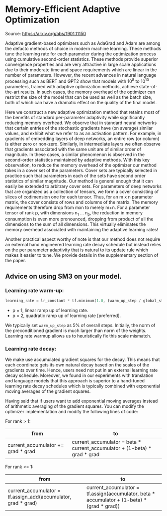 # Memory-Efficient Adaptive Optimization

Source: https://arxiv.org/abs/1901.11150

Adaptive gradient-based optimizers such as AdaGrad and Adam are among the
defacto methods of choice in modern machine learning. These methods tune the learning rate for each parameter during the optimization process using cumulative second-order statistics. These methods provide superior convergence properties and are very attractive in large scale applications due to their moderate time and space requirements which are linear in the number of parameters. However, the recent advances in natural language processing such as BERT and GPT2 show that models with 10<sup>8</sup> to 10<sup>10</sup> parameters, trained with adaptive optimization methods, achieve state-of-the-art results. In such cases, the memory overhead of the optimizer can restrict the size of the model that can be used as well as the batch size, both of which can have a dramatic effect on the quality of the final model.


Here we construct a new adaptive optimization method that retains most of the benefits of standard per-parameter adaptivity while significantly reducing memory overhead. We observe that in standard neural networks that certain entries of the stochastic gradients have (on average) similar values, and exhibit what we refer to as an activation pattern. For example, in gradients of embedding layers of deep networks, an entire row (or column) is either zero or non-zero. Similarly, in intermediate layers we often observe that gradients associated with the same unit are of similar order of magnitude. In these cases, a similar phenomenon is observed in the second-order statistics maintained by adaptive methods. With this key observation, to reduce the memory overhead of the optimizer our method takes in a cover set of the parameters. Cover sets are typically selected in practice such that parameters in each of the sets have second order statistics of similar magnitude. Our method is general enough that it can easily be extended to arbitrary cover sets. For parameters of deep networks that are organized as a collection of tensors, we form a cover consisting of slices of codimension one for each tensor. Thus, for an m x n parameter matrix, the cover consists of rows and columns of the matrix. The memory requirements therefore drop from mxn to merely m+n. For a parameter tensor of rank p, with dimensions n<sub>1</sub>  ...   n<sub>p</sub>, the reduction in memory consumption is even more pronounced, dropping from product of all the dimensions to the sum of all dimensions. This virtually eliminates the memory overhead associated with maintaining the adaptive learning rates!

Another practical aspect worthy of note is that our method does not require an external hand engineered learning rate decay schedule but instead relies on the per parameter adaptivity that is natural to its update rule which makes it easier to tune. We provide details in the supplementary section of the paper.

## Advice on using SM3 on your model.

### Learning rate warm-up:

```python
learning_rate = lr_constant * tf.minimum(1.0, (warm_up_step / global_step) ** p)
```

* p = 1, linear ramp up of learning rate.
* p = 2, quadratic ramp up of learning rate [preferred].

We typically set `warm_up_step` as 5% of overall steps. Initially, the norm of the preconditioned gradient is much larger than norm of the weights. Learning rate warmup allows us to heuristically fix this scale mismatch.

### Learning rate decay:

We make use accumulated gradient squares for the decay. This means that each coordinate gets its own natural decay based on the scales of the gradients over time. Hence, users need not put in an external learning rate decay schedule. Moreover, we found in our experiments with translation and language models that this approach is superior to a hand-tuned learning rate decay schedules which is typically combined with exponential moving averages of the gradient squares.

Having said that if users want to add exponential moving averages instead of arithmetic averaging of the gradient squares. You can modify the optimizer implementation and modify the following lines of code:

For rank > 1:

|            from                     |                  to                 |
|-------------------------------------|-------------------------------------|
|  current_accumulator += grad * grad |  current_accumulator = beta * current_accumulator + (1-beta) * grad * grad |


For rank <= 1:


|            from                     |                  to                 |
|-------------------------------------|-------------------------------------|
|  current_accumulator = tf.assign_add(accumulator, grad * grad) |   current_accumulator = tf.assign(accumulator, beta * accumulator + (1-beta) * (grad * grad)) |
